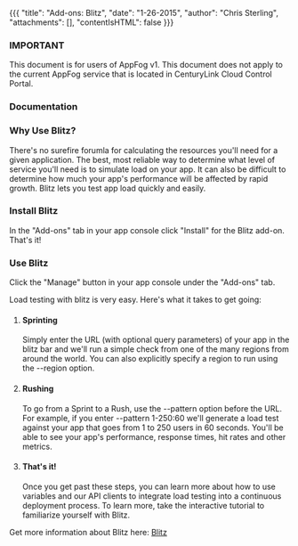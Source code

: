 {{{
  "title": "Add-ons: Blitz",
  "date": "1-26-2015",
  "author": "Chris Sterling",
  "attachments": [],
  "contentIsHTML": false
}}}

### IMPORTANT

This document is for users of AppFog v1. This document does not apply to the current AppFog service that is located in CenturyLink Cloud Control Portal.

### Documentation

<h3>Why Use Blitz?</h3>
<p>There's no surefire forumla for calculating the resources you'll need for a given application. The best, most reliable way to determine what level of service you'll need is to simulate load on your app. It can also be difficult to determine how much your app's performance will be affected by rapid growth. Blitz lets you test app load quickly and easily.</p>
<h3>Install Blitz</h3>
<p>In the "Add-ons" tab in your app console click "Install" for the Blitz add-on. That's it!</p>
<h3>Use Blitz</h3>
<p>Click the "Manage" button in your app console under the "Add-ons" tab.</p>
<p>Load testing with blitz is very easy. Here's what it takes to get going:</p>
<ol>
<li>
<h4>Sprinting</h4>
<p>Simply enter the URL (with optional query parameters) of your app in the blitz bar and we'll run a simple check from one of the many regions from around the world. You can also explicitly specify a region to run using the --region option.</p>
</li>
<li>
<h4>Rushing</h4>
<p>To go from a Sprint to a Rush, use the --pattern option before the URL. For example, if you enter --pattern 1-250:60 we'll generate a load test against your app that goes from 1 to 250 users in 60 seconds. You'll be able to see your app's performance, response times, hit rates and other metrics.</p>
</li>
<li>
<h4>That's it!</h4>
<p>Once you get past these steps, you can learn more about how to use variables and our API clients to integrate load testing into a continuous deployment process. To learn more, take the interactive tutorial to familiarize yourself with Blitz.</p>
</li>
</ol>
<p>Get more information about Blitz here: <a href="https://www.blitz.io/" target="_blank">Blitz</a></p>
